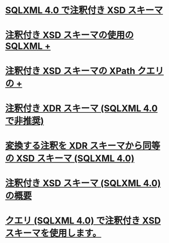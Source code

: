 # [SQLXML 4.0 で注釈付き XSD スキーマ](annotated-xsd-schemas-in-sqlxml-4-0.md)

# [注釈付き XSD スキーマの使用の SQLXML +](../../../relational-databases/sqlxml-annotated-xsd-schemas-using/using-annotations-in-xsd-schemas-sqlxml-4-0.md)
# [注釈付き XSD スキーマの XPath クエリの +](../../../relational-databases/sqlxml-annotated-xsd-schemas-xpath-queries/using-xpath-queries-in-sqlxml-4-0.md)

# [注釈付き XDR スキーマ (SQLXML 4.0 で非推奨)](annotated-xdr-schemas-deprecated-in-sqlxml-4-0.md)
# [変換する注釈を XDR スキーマから同等の XSD スキーマ (SQLXML 4.0)](converting-annotated-xdr-schemas-to-equivalent-xsd-schemas-sqlxml-4-0.md)
# [注釈付き XSD スキーマ (SQLXML 4.0) の概要](introduction-to-annotated-xsd-schemas-sqlxml-4-0.md)
# [クエリ (SQLXML 4.0) で注釈付き XSD スキーマを使用します。](using-annotated-xsd-schemas-in-queries-sqlxml-4-0.md)
